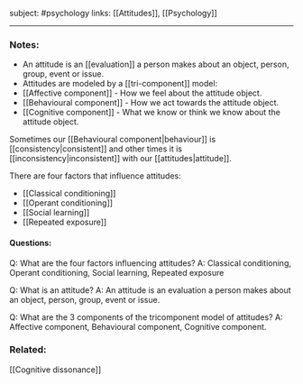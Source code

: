 subject: #psychology
links: [[Attitudes]], [[Psychology]]

---
### Notes:
- An attitude is an [[evaluation]] a person makes about an object, person, group, event or issue.
- Attitudes are modeled by a [[tri-component]] model: 
- [[Affective component]] - How we feel about the attitude object.
- [[Behavioural component]] - How we act towards the attitude object.
- [[Cognitive component]] - What we know or think we know about the attitude object.
 
 Sometimes our [[Behavioural component|behaviour]] is [[consistency|consistent]] and other times it is [[inconsistency|inconsistent]] with our [[attitudes|attitude]].
 
 There are four factors that influence attitudes: 
 - [[Classical conditioning]]
 - [[Operant conditioning]]
 - [[Social learning]]
 - [[Repeated exposure]]

 #### Questions:
 
Q: What are the four factors influencing attitudes?
A: Classical conditioning, Operant conditioning, Social learning, Repeated exposure
<!--ID: 1623553948413-->





Q: What is an attitude?
A: An attitude is an evaluation a person makes about an object, person, group, event or issue.
<!--ID: 1623553948510-->





Q: What are the 3 components of the tricomponent model of attitudes? 
A: Affective component, Behavioural component, Cognitive component.
<!--ID: 1623553953540-->






 ### Related: 
 [[Cognitive dissonance]]
